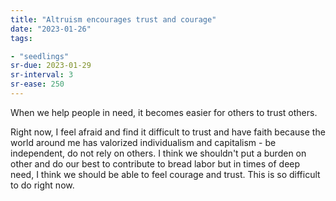 ```yaml
---
title: "Altruism encourages trust and courage"
date: "2023-01-26"
tags:

- "seedlings"
sr-due: 2023-01-29
sr-interval: 3
sr-ease: 250
---
```


When we help people in need, it becomes easier for others to trust others.

Right now, I feel afraid and find it difficult to trust and have faith because the world around me has valorized individualism and capitalism - be independent, do not rely on others. I think we shouldn't put a burden on other and do our best to contribute to bread labor but in times of deep need, I think we should be able to feel courage and trust. This is so difficult to do right now.